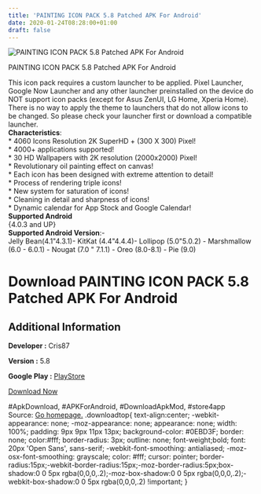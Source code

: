 ```yaml
---
title: 'PAINTING ICON PACK 5.8 Patched APK For Android'
date: 2020-01-24T08:28:00+01:00
draft: false
---
```


![PAINTING ICON PACK 5.8 Patched APK For Android](https://i0.wp.com/apkhome.net/wp-content/uploads/2020/01/PAINTING-ICON-PACK-5.8-Patched.png "PAINTING ICON PACK 5.8 Patched APK For Android")

  

PAINTING ICON PACK 5.8 Patched APK For Android

This icon pack requires a custom launcher to be applied. Pixel Launcher, Google Now Launcher and any other launcher preinstalled on the device do NOT support icon packs (except for Asus ZenUI, LG Home, Xperia Home). There is no way to apply the theme to launchers that do not allow icons to be changed. So please check your launcher first or download a compatible launcher.  
**Characteristics**:  
\* 4060 Icons Resolution 2K SuperHD + (300 X 300) Pixel!  
\* 4000+ applications supported!  
\* 30 HD Wallpapers with 2K resolution (2000x2000) Pixel!  
\* Revolutionary oil painting effect on canvas!  
\* Each icon has been designed with extreme attention to detail!  
\* Process of rendering triple icons!  
\* New system for saturation of icons!  
\* Cleaning in detail and sharpness of icons!  
\* Dynamic calendar for App Stock and Google Calendar!  
**Supported Android**  
{4.0.3 and UP}  
**Supported Android Version**:-  
Jelly Bean(4.1"4.3.1)- KitKat (4.4"4.4.4)- Lollipop (5.0"5.0.2) - Marshmallow (6.0 - 6.0.1) - Nougat (7.0 " 7.1.1) - Oreo (8.0-8.1) - Pie (9.0)

Download PAINTING ICON PACK 5.8 Patched APK For Android
=======================================================

Additional Information
----------------------

**Developer :** Cris87

**Version :** 5.8

**Google Play :** [PlayStore](https://play.google.com/store/apps/details?id=com.cris87.panting)

  

[Download Now](https://store4app.co/post/painting-icon-pack-5-8-patched-apk-for-android_1579766175)

  
#ApkDownload, #APKForAndroid, #DownloadApkMod, #store4app  
Source: [Go homepage.](https://store4app.co/post/painting-icon-pack-5-8-patched-apk-for-android_1579766175) .downloadtop{ text-align:center; -webkit-appearance: none; -moz-appearance: none; appearance: none; width: 100%; padding: 9px 9px 11px 13px; background-color: #0EBD3F; border: none; color:#fff; border-radius: 3px; outline: none; font-weight;bold; font: 20px 'Open Sans', sans-serif; -webkit-font-smoothing: antialiased; -moz-osx-font-smoothing: grayscale; color: #fff; cursor: pointer; border-radius:15px;-webkit-border-radius:15px;-moz-border-radius:5px;box-shadow:0 0 5px rgba(0,0,0,.2);-moz-box-shadow:0 0 5px rgba(0,0,0,.2);-webkit-box-shadow:0 0 5px rgba(0,0,0,.2) !important; }